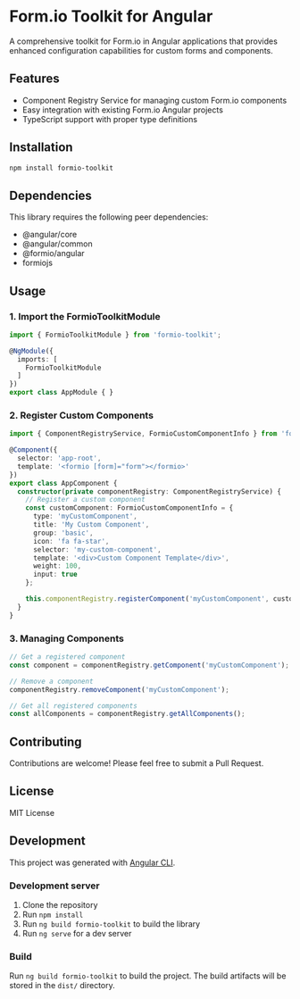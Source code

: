# Form.io Toolkit for Angular

A comprehensive toolkit for Form.io in Angular applications that provides enhanced configuration capabilities for custom forms and components.

## Features

- Component Registry Service for managing custom Form.io components
- Easy integration with existing Form.io Angular projects
- TypeScript support with proper type definitions

## Installation

```bash
npm install formio-toolkit
```

## Dependencies

This library requires the following peer dependencies:
- @angular/core
- @angular/common
- @formio/angular
- formiojs

## Usage

### 1. Import the FormioToolkitModule

```typescript
import { FormioToolkitModule } from 'formio-toolkit';

@NgModule({
  imports: [
    FormioToolkitModule
  ]
})
export class AppModule { }
```

### 2. Register Custom Components

```typescript
import { ComponentRegistryService, FormioCustomComponentInfo } from 'formio-toolkit';

@Component({
  selector: 'app-root',
  template: '<formio [form]="form"></formio>'
})
export class AppComponent {
  constructor(private componentRegistry: ComponentRegistryService) {
    // Register a custom component
    const customComponent: FormioCustomComponentInfo = {
      type: 'myCustomComponent',
      title: 'My Custom Component',
      group: 'basic',
      icon: 'fa fa-star',
      selector: 'my-custom-component',
      template: '<div>Custom Component Template</div>',
      weight: 100,
      input: true
    };

    this.componentRegistry.registerComponent('myCustomComponent', customComponent);
  }
}
```

### 3. Managing Components

```typescript
// Get a registered component
const component = componentRegistry.getComponent('myCustomComponent');

// Remove a component
componentRegistry.removeComponent('myCustomComponent');

// Get all registered components
const allComponents = componentRegistry.getAllComponents();
```

## Contributing

Contributions are welcome! Please feel free to submit a Pull Request.

## License

MIT License

## Development

This project was generated with [Angular CLI](https://github.com/angular/angular-cli).

### Development server

1. Clone the repository
2. Run `npm install`
3. Run `ng build formio-toolkit` to build the library
4. Run `ng serve` for a dev server

### Build

Run `ng build formio-toolkit` to build the project. The build artifacts will be stored in the `dist/` directory.
